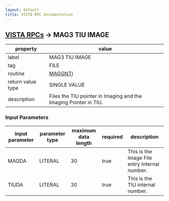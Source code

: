 ```yaml
---
layout: default
title: VISTA RPC documentation
---
```




## [VISTA RPCs](TableOfContent.md) &#8594; MAG3 TIU IMAGE 

 property | value 
--- | --- 
 label | MAG3 TIU IMAGE
 tag | FILE
 routine | [MAGGNTI](http://code.osehra.org/dox/Routine_MAGGNTI_source.html)
 return value type | SINGLE VALUE
 description | Files the TIU pointer in Imaging and the Imaging Pointer in TIU.

### Input Parameters

| input parameter | parameter type | maximum data length | required | description | 
| --- | --- | --- | --- | --- | 
| MAGDA | LITERAL | 30 | true | This is the Image File entry Internal number. | 
| TIUDA | LITERAL | 30 | true | This is the TIU internal number. | 
